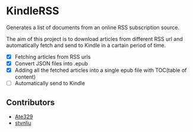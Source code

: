# KindleRSS
Generates a list of documents from an online RSS subscription source.   

The aim of this project is to download articles from different RSS url and automatically fetch and send to Kindle in a cartain period of time.  

 - [x] Fetching articles from RSS urls
 - [X] Convert JSON files into .epub
 - [X] Adding all the fetched articles into a single epub file with TOC(table of content)
 - [ ] Automatically send to Kindle

## Contributors
- [Ate329](https://github.com/Ate329)
- [stvnliu](https://github.com/stvnliu)
